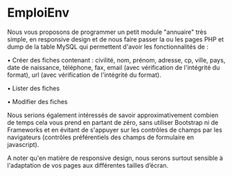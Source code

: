 # EmploiEnv

Nous vous proposons de programmer un petit module "annuaire" très simple, en responsive design et de nous faire passer la ou les pages PHP et dump de la table MySQL qui permettent d'avoir les fonctionnalités de :

 

• Créer des fiches contenant : civilité, nom, prénom, adresse, cp, ville, pays, date de naissance, téléphone, fax, email (avec vérification de l'intégrité du format), url (avec vérification de l'intégrité du format).

• Lister des fiches

• Modifier des fiches

 

Nous serions également intéressés de savoir approximativement combien de temps cela vous prend en partant de zéro, sans utiliser Bootstrap ni de Frameworks et en évitant de s'appuyer sur les contrôles de champs par les navigateurs (contrôles préférentiels des champs de formulaire en javascript).

A noter qu'en matière de responsive design, nous serons surtout sensible à l'adaptation de vos pages aux différentes tailles d’écran.
